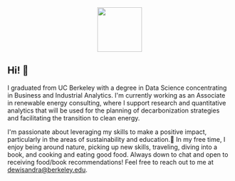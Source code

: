 <div id="header" align="center">
  <img src="https://media.giphy.com/media/M9gbBd9nbDrOTu1Mqx/giphy.gif" width="100"/>
</div>

## Hi! 👋

I graduated from UC Berkeley with a degree in Data Science concentrating in Business and Industrial Analytics. I'm currently working as an Associate in renewable energy consulting, where I support research and quantitative analytics that will be used for the planning of decarbonization strategies and facilitating the transition to clean energy. 

I'm passionate about leveraging my skills to make a positive impact, particularly in the areas of sustainability and education.🍄 In my free time, I enjoy being around nature, picking up new skills, traveling, diving into a book, and cooking and eating good food. Always down to chat and open to receiving food/book recommendations! Feel free to reach out to me at dewisandra@berkeley.edu.

<!--
**dewisandraa/dewisandraa** is a ✨ _special_ ✨ repository because its `README.md` (this file) appears on your GitHub profile.

Here are some ideas to get you started:

- 🔭 I’m currently working on ...
- 🌱 I’m currently learning ...
- 👯 I’m looking to collaborate on ...
- 🤔 I’m looking for help with ...
- 💬 Ask me about ...
- 📫 How to reach me: ...
- 😄 Pronouns: ...
- ⚡ Fun fact: ...
-->
